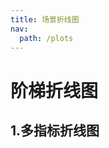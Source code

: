 ```yaml
---
title: 场景折线图
nav:
  path: /plots
---
```


# 阶梯折线图

## 1.多指标折线图

<code src="./demo4/demo1.tsx" />



